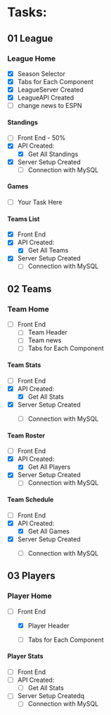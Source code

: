 # Tasks:

## 01 League
### League Home
- [x] Season Selector
- [x] Tabs for Each Component
- [x] LeagueServer Created
- [x] LeagueAPI Created
- [ ] change news to ESPN

#### Standings
- [ ] Front End - 50%
- [x] API Created:
    - [x] Get All Standings
- [x] Server Setup Created
    - [ ] Connection with MySQL

#### Games
- [ ] Your Task Here    

#### Teams List
- [x] Front End
- [x] API Created:
    - [x] Get All Teams
- [x] Server Setup Created
    - [ ] Connection with MySQL 

## 02 Teams

### Team Home
- [ ] Front End
  - [ ] Team Header
  - [ ] Team news
  - [ ] Tabs for Each Component

#### Team Stats
- [ ] Front End
- [x] API Created:
    - [x] Get All Stats
- [x] Server Setup Created
    - [ ] Connection with MySQL


#### Team Roster
- [ ] Front End
- [x] API Created:
    - [x] Get All Players
- [x] Server Setup Created
    - [ ] Connection with MySQL

#### Team Schedule
- [ ] Front End
- [x] API Created:
    - [x] Get All Games
- [x] Server Setup Created
    - [ ] Connection with MySQL




## 03 Players

### Player Home
- [ ] Front End
  - [x] Player Header
  - [ ] Tabs for Each Component


#### Player Stats
- [ ] Front End
- [ ] API Created:
    - [ ] Get All Stats
- [ ] Server Setup Createdq
    - [ ] Connection with MySQL